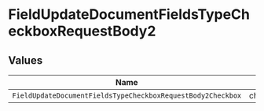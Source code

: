 # FieldUpdateDocumentFieldsTypeCheckboxRequestBody2


## Values

| Name                                                        | Value                                                       |
| ----------------------------------------------------------- | ----------------------------------------------------------- |
| `FieldUpdateDocumentFieldsTypeCheckboxRequestBody2Checkbox` | checkbox                                                    |